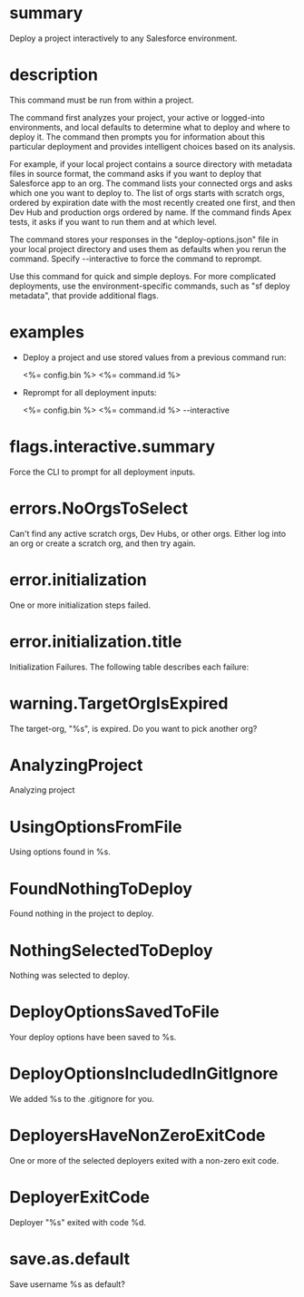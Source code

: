 # summary

Deploy a project interactively to any Salesforce environment.

# description

This command must be run from within a project.

The command first analyzes your project, your active or logged-into environments, and local defaults to determine what to deploy and where to deploy it. The command then prompts you for information about this particular deployment and provides intelligent choices based on its analysis.

For example, if your local project contains a source directory with metadata files in source format, the command asks if you want to deploy that Salesforce app to an org. The command lists your connected orgs and asks which one you want to deploy to. The list of orgs starts with scratch orgs, ordered by expiration date with the most recently created one first, and then Dev Hub and production orgs ordered by name. If the command finds Apex tests, it asks if you want to run them and at which level.

The command stores your responses in the "deploy-options.json" file in your local project directory and uses them as defaults when you rerun the command. Specify --interactive to force the command to reprompt.

Use this command for quick and simple deploys. For more complicated deployments, use the environment-specific commands, such as "sf deploy metadata", that provide additional flags.

# examples

- Deploy a project and use stored values from a previous command run:

  <%= config.bin %> <%= command.id %>

- Reprompt for all deployment inputs:

  <%= config.bin %> <%= command.id %> --interactive

# flags.interactive.summary

Force the CLI to prompt for all deployment inputs.

# errors.NoOrgsToSelect

Can't find any active scratch orgs, Dev Hubs, or other orgs.
Either log into an org or create a scratch org, and then try again.

# error.initialization

One or more initialization steps failed.

# error.initialization.title

Initialization Failures. The following table describes each failure:

# warning.TargetOrgIsExpired

The target-org, "%s", is expired. Do you want to pick another org?

# AnalyzingProject

Analyzing project

# UsingOptionsFromFile

Using options found in %s.

# FoundNothingToDeploy

Found nothing in the project to deploy.

# NothingSelectedToDeploy

Nothing was selected to deploy.

# DeployOptionsSavedToFile

Your deploy options have been saved to %s.

# DeployOptionsIncludedInGitIgnore

We added %s to the .gitignore for you.

# DeployersHaveNonZeroExitCode

One or more of the selected deployers exited with a non-zero exit code.

# DeployerExitCode

Deployer "%s" exited with code %d.

# save.as.default

Save username %s as default?
